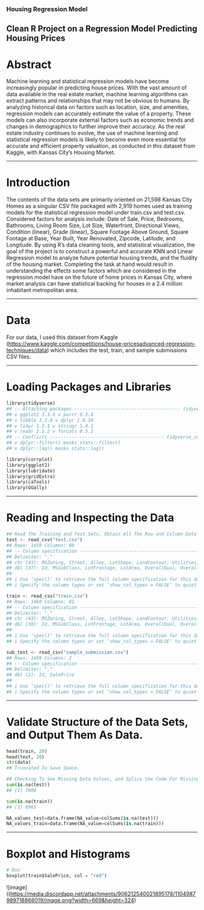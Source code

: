### Housing Regression Model

## Clean R Project on a Regression Model Predicting Housing Prices

# Abstract
Machine learning and statistical regression models have become increasingly popular in predicting house
prices. With the vast amount of data available in the real estate market, machine learning algorithms
can extract patterns and relationships that may not be obvious to humans. By analyzing historical data
on factors such as location, size, and amenities, regression models can accurately estimate the value of
a property. These models can also incorporate external factors such as economic trends and changes in
demographics to further improve their accuracy. As the real estate industry continues to evolve, the use of
machine learning and statistical regression models is likely to become even more essential for accurate and
efficient property valuation, as conducted in this dataset from Kaggle, with Kansas City’s Housing Market.

----

# Introduction 

The contents of the data sets are primarily oriented on 21,598 Kansas City Homes as a singular CSV file
packaged with 2,919 homes used as training models for the statistical regression model under train.csv and
test.csv. Considered factors for analysis include: Date of Sale, Price, Bedrooms, Bathrooms, Living Room
Size, Lot Size, Waterfront, Directional Views, Condition (linear), Grade (linear), Square Footage Above
Ground, Square Footage at Base, Year Built, Year Renovated, Zipcode, Latitude, and Longitude.
By using R’s data cleaning tools, and statistical visualization, the goal of the project is to construct a
powerful and accurate KNN and Linear Regression model to analyze future potential housing trends, and
the fluidity of the housing market.
Completing the task at hand would result in understanding the effects some factors which are considered
in the regression model have on the future of home prices in Kansas City, where market analysis can have
statistical backing for houses in a 2.4 million inhabitant metropolitan area.

----

# Data

For our data, I used this dataset from Kaggle (https://www.kaggle.com/competitions/house-pricesadvanced-regression-techniques/data) which includes the test, train, and sample submissions CSV files.

----

# Loading Packages and Libraries

```python
library(tidyverse)
## -- Attaching packages --------------------------------------- tidyverse 1.3.2 --
## v ggplot2 3.3.6 v purrr 0.3.4
## v tibble 3.1.8 v dplyr 1.0.10
## v tidyr 1.2.1 v stringr 1.4.1
## v readr 2.1.2 v forcats 0.5.2
## -- Conflicts ------------------------------------------ tidyverse_conflicts() --
## x dplyr::filter() masks stats::filter()
## x dplyr::lag() masks stats::lag()

library(corrplot)
library(ggplot2)
library(lubridate)
library(gridExtra)
library(caTools)
library(GGally)
```

----

# Reading and Inspecting the Data
```python
## Read The Training and Test Sets, Obtain All The Row and Column Data
test <- read_csv("test.csv")
## Rows: 1459 Columns: 80
## -- Column specification --------------------------------------------------------
## Delimiter: ","
## chr (43): MSZoning, Street, Alley, LotShape, LandContour, Utilities, LotConf...
## dbl (37): Id, MSSubClass, LotFrontage, LotArea, OverallQual, OverallCond, Ye...
##
## i Use ‘spec()‘ to retrieve the full column specification for this data.
## i Specify the column types or set ‘show_col_types = FALSE‘ to quiet this message.

train <- read_csv("train.csv")
## Rows: 1460 Columns: 81
## -- Column specification --------------------------------------------------------
## Delimiter: ","
## chr (43): MSZoning, Street, Alley, LotShape, LandContour, Utilities, LotConf...
## dbl (38): Id, MSSubClass, LotFrontage, LotArea, OverallQual, OverallCond, Ye...
##
## i Use ‘spec()‘ to retrieve the full column specification for this data.
## i Specify the column types or set ‘show_col_types = FALSE‘ to quiet this message.

sub_test <- read_csv("sample_submission.csv")
## Rows: 1459 Columns: 2
## -- Column specification --------------------------------------------------------
## Delimiter: ","
## dbl (2): Id, SalePrice
##
## i Use ‘spec()‘ to retrieve the full column specification for this data.
## i Specify the column types or set ‘show_col_types = FALSE‘ to quiet this message.

```
----

# Validate Structure of the Data Sets, and Output Them As Data.
```python
head(train, 20)
head(test, 20)
str(data)
## Truncated To Save Space.

## Checking To See Missing Data Values, and Splice the Code For Missing Values
sum(is.na(test))
## [1] 7000

sum(is.na(train))
## [1] 6965

NA_values_test=data.frame(NA_value=colSums(is.na(test)))
NA_values_train=data.frame(NA_value=colSums(is.na(train)))
```
----

# Boxplot and Histograms
```python
# Box
boxplot(train$SalePrice, col = "red")
```
![image]((https://media.discordapp.net/attachments/906212540021895178/1104987989718868019/image.png?width=669&height=324)
